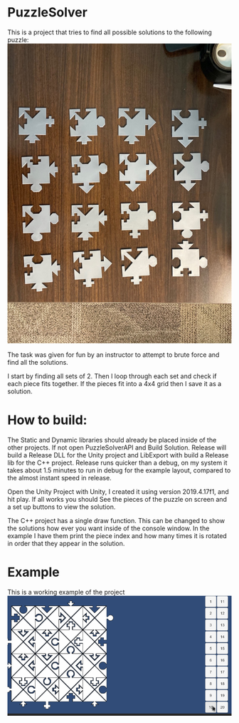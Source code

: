 # PuzzleSolver

This is a project that tries to find all possible solutions to the following puzzle:
![](Puzzle.jpg)

The task was given for fun by an instructor to attempt to brute force and find all the solutions.

I start by finding all sets of 2.  Then I loop through each set and check if each piece fits together.  If the pieces fit into a 4x4 grid then I save it as a solution.

# How to build:
The Static and Dynamic libraries should already be placed inside of the other projects.  If not open PuzzleSolverAPI and Build Solution.  Release will build a Release DLL for the Unity project and LibExport with build a Release lib for the C++ project.  Release runs quicker than a debug, on my system it takes about 1.5 minutes to run in debug for the example layout, compared to the almost instant speed in release.

Open the Unity Project with Unity, I created it using version 2019.4.17f1, and hit play.  If all works you should See the pieces of the puzzle on screen and a set up buttons to view the solution.

The C++ project has a single draw function.  This can be changed to show the solutions how ever you want inside of the console window.  In the example I have them print the piece index and how many times it is rotated in order that they appear in the solution.

# Example
This is a working example of the project
![](PuzzleSolutions.gif)
